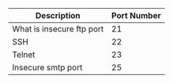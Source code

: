 | Description     | Port Number |
| ----------- | ----------- |
| What is insecure ftp port   | 21     |
| SSH   | 22        |
| Telnet | 23|
| Insecure smtp port | 25 |
